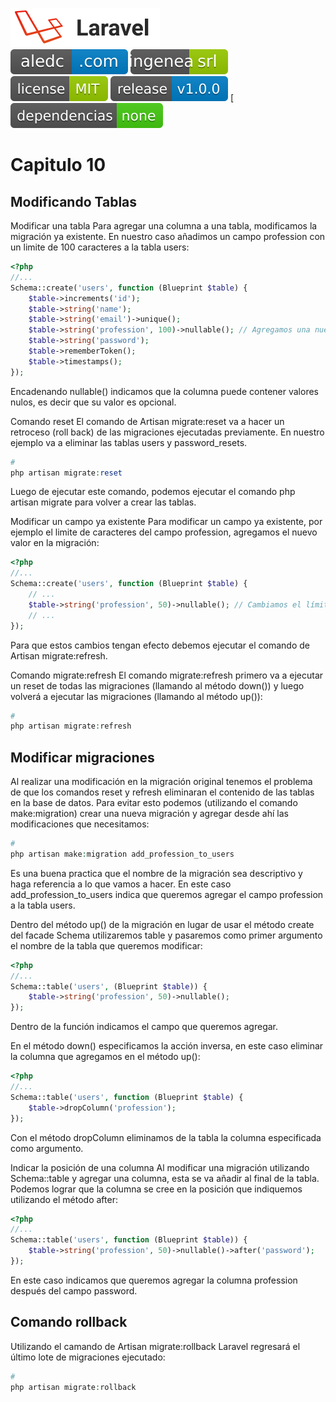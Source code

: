 ![Laravel](https://raw.githubusercontent.com/aledc7/Laravel/master/pirullo.png "Aledc.com")   
[![aledc.com](https://github.com/aledc7/Scrum-Certification/blob/master/recursos/aledc.com.svg)](https://aledc.com)
[![ingenea.com.ar](https://github.com/aledc7/Scrum-Certification/blob/master/recursos/ingenea.svg)](http://ingenea.com.ar)
[![License](https://github.com/aledc7/Scrum-Certification/blob/master/recursos/mit-license.svg)](https://aledc.com)
[![GitHub release](https://github.com/aledc7/Scrum-Certification/blob/master/recursos/release.svg)](https://aledc.com)
[![Dependencies](https://github.com/aledc7/Scrum-Certification/blob/master/recursos/dependencias-none.svg)

# Capitulo 10
## Modificando Tablas


Modificar una tabla
Para agregar una columna a una tabla, modificamos la migración ya existente. En nuestro caso añadimos un campo profession con un limite de 100 caracteres a la tabla users:
```php
<?php
//...
Schema::create('users', function (Blueprint $table) {
    $table->increments('id');
    $table->string('name');
    $table->string('email')->unique();  
    $table->string('profession', 100)->nullable(); // Agregamos una nueva columna
    $table->string('password');
    $table->rememberToken();
    $table->timestamps();
});
```

Encadenando nullable() indicamos que la columna puede contener valores nulos, es decir que su valor es opcional.

Comando reset
El comando de Artisan migrate:reset va a hacer un retroceso (roll back) de las migraciones ejecutadas previamente. En nuestro ejemplo va a eliminar las tablas users y password_resets.

```php
#
php artisan migrate:reset
```
Luego de ejecutar este comando, podemos ejecutar el comando php artisan migrate para volver a crear las tablas.

Modificar un campo ya existente
Para modificar un campo ya existente, por ejemplo el limite de caracteres del campo profession, agregamos el nuevo valor en la migración:

```php
<?php
//...
Schema::create('users', function (Blueprint $table) {
    // ...
    $table->string('profession', 50)->nullable(); // Cambiamos el límite de 100 a 50
    // ...
});
```

Para que estos cambios tengan efecto debemos ejecutar el comando de Artisan migrate:refresh.

Comando migrate:refresh
El comando migrate:refresh primero va a ejecutar un reset de todas las migraciones (llamando al método down()) y luego volverá a ejecutar las migraciones (llamando al método up()):

```php
#
php artisan migrate:refresh
```

## Modificar migraciones
Al realizar una modificación en la migración original tenemos el problema de que los comandos reset y refresh eliminaran el contenido de las tablas en la base de datos. Para evitar esto podemos (utilizando el comando make:migration) crear una nueva migración y agregar desde ahí las modificaciones que necesitamos:

```php
#
php artisan make:migration add_profession_to_users
```

Es una buena practica que el nombre de la migración sea descriptivo y haga referencia a lo que vamos a hacer. En este caso add_profession_to_users indica que queremos agregar el campo profession a la tabla users.

Dentro del método up() de la migración en lugar de usar el método create del facade Schema utilizaremos table y pasaremos como primer argumento el nombre de la tabla que queremos modificar:

```php
<?php
//...
Schema::table('users', (Blueprint $table)) {
    $table->string('profession', 50)->nullable();
});
```

Dentro de la función indicamos el campo que queremos agregar.

En el método down() especificamos la acción inversa, en este caso eliminar la columna que agregamos en el método up():

```php
<?php
//...
Schema::table('users', function (Blueprint $table) {
    $table->dropColumn('profession');
});
```

Con el método dropColumn eliminamos de la tabla la columna especificada como argumento.

Indicar la posición de una columna
Al modificar una migración utilizando Schema::table y agregar una columna, esta se va añadir al final de la tabla. Podemos lograr que la columna se cree en la posición que indiquemos utilizando el método after:

```php
<?php
//...
Schema::table('users', function (Blueprint $table)) {
    $table->string('profession', 50)->nullable()->after('password');
});
```

En este caso indicamos que queremos agregar la columna profession después del campo password.

## Comando rollback
Utilizando el camando de Artisan migrate:rollback Laravel regresará el último lote de migraciones ejecutado:

```php
#
php artisan migrate:rollback
```






